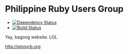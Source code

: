 # Philippine Ruby Users Group

  * [![Dependency Status](https://gemnasium.com/phrug/pinoyrb.png)](https://gemnasium.com/phrug/pinoyrb)
  * [![Build Status](https://travis-ci.org/phrug/pinoyrb.svg)](https://travis-ci.org/phrug/pinoyrb)

Yay, bagong website. LOL

http://pinoyrb.org
